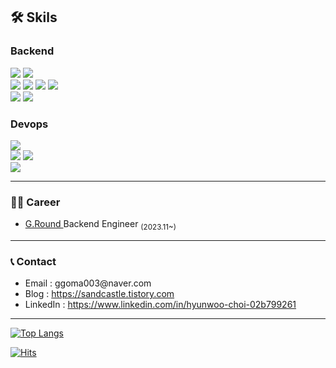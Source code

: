 <div align=left>
  
## 🛠 Skils

### Backend
<img src="https://img.shields.io/badge/Java-FF6600?&logo=buymeacoffee&logoColor=white"/>
<img src="https://img.shields.io/badge/Kotlin-7F52FF?&logo=kotlin&logoColor=white"/>

<br/>
<img src="https://img.shields.io/badge/Spring-339933?&logo=Spring&logoColor=white"/>
<img src="https://img.shields.io/badge/Spring Boot-339933?&logo=Spring Boot&logoColor=white"/>
<img src="https://img.shields.io/badge/Spring Security-339933?&logo=Spring Security&logoColor=white"/>
<img src="https://img.shields.io/badge/Spring Data JPA-339933?&logo=Hibernate&logoColor=white"/>

<br/>
<img src="https://img.shields.io/badge/MySQL-4479A1?&logo=mysql&logoColor=white"/>
<img src="https://img.shields.io/badge/Redis-FF4438?&logo=Redis&logoColor=white"/>


### Devops
<img src="https://img.shields.io/badge/docker-2496ED?&logo=docker&logoColor=white"/>

<br/>
<img src="https://img.shields.io/badge/Github Actions-181717?&logo=githubactions&logoColor=white"/>
<img src="https://img.shields.io/badge/Jenkins-D24939?&logo=jenkins&logoColor=white"/>

<br/>
<img src="https://img.shields.io/badge/AWS-FF9900?&logo=Amazon&logoColor=white"/>


---
### 🤾‍♂ Career
<ul>
  <li> <a href="https://gameround.co"> G.Round </a> Backend Engineer <sub>(2023.11~)</sub> </li>
</ul>

---

### 📞 Contact
<ul>
  <li>Email : ggoma003@naver.com</li>
  <li>Blog : <a href="https://sandcastle.tistory.com">https://sandcastle.tistory.com</a></li>
  <li>LinkedIn : <a href="https://www.linkedin.com/in/hyunwoo-choi-02b799261/">https://www.linkedin.com/in/hyunwoo-choi-02b799261</a></li>
</ul>

---

[![Top Langs](https://github-readme-stats.vercel.app/api/top-langs/?username=DevCHW&hide=html,Vim%20Snippet&exclude_repo=DevCHW.github.io,Gukmo,Dream&theme=grate-gatsby)](https://github.com/DevCHW/github-readme-stats)

[![Hits](https://hits.seeyoufarm.com/api/count/incr/badge.svg?url=https%3A%2F%2Fgithub.com%2FDevCHW&count_bg=%23070707&title_bg=%23686166&icon=github.svg&icon_color=%23E7E7E7&title=방문자&edge_flat=false)](https://hits.seeyoufarm.com)

</div>
